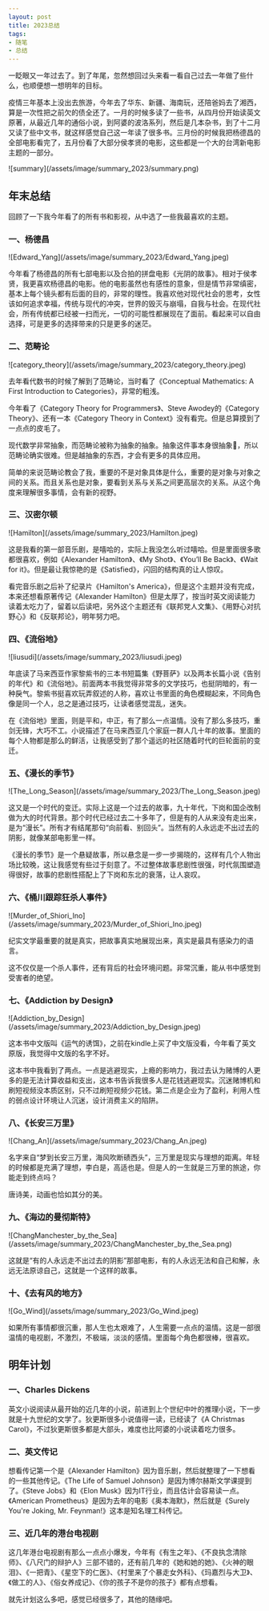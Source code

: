 ```yaml
---
layout: post
title: 2023总结
tags:
- 随笔
- 总结
---
```


<style>
article img {
    width: 400px;
    height: auto;
    float: left;
}
</style>


一眨眼又一年过去了。到了年尾，忽然想回过头来看一看自己过去一年做了些什么，也顺便想一想明年的目标。

疫情三年基本上没出去旅游，今年去了华东、新疆、海南玩，还陪爸妈去了湘西，算是一次性把之前欠的债全还了。一月的时候多读了一些书，从四月份开始读英文原著，从最近几年的通俗小说，到阿婆的波洛系列，然后是几本杂书，到了十二月又读了些中文书，就这样感觉自己这一年读了很多书。三月份的时候我把杨德昌的全部电影看完了，五月份看了大部分侯孝贤的电影，这些都是一个大的台湾新电影主题的一部分。

<div style="clear:both" />
![summary](/assets/image/summary_2023/summary.png)
<div style="clear:both" />



## 年末总结

回顾了一下我今年看了的所有书和影视，从中选了一些我最喜欢的主题。



### 一、杨德昌

<div style="clear:both" />
![Edward_Yang](/assets/image/summary_2023/Edward_Yang.jpeg)
<div style="clear:both" />


今年看了杨德昌的所有七部电影以及合拍的拼盘电影《光阴的故事》。相对于侯孝贤，我更喜欢杨德昌的电影。他的电影虽然也有感性的意象，但是情节非常缜密，基本上每个镜头都有后面的目的，非常的理性。我喜欢他对现代社会的思考，女性该如何追求幸福，传统与现代的冲突，世界的毁灭与崩塌，自我与社会。在现代社会，所有传统都已经被一扫而光，一切的可能性都展现在了面前。看起来可以自由选择，可是更多的选择带来的只是更多的迷茫。


### 二、范畴论

<div style="clear:both" />
![category_theory](/assets/image/summary_2023/category_theory.jpeg)
<div style="clear:both" />

去年看代数书的时候了解到了范畴论，当时看了《Conceptual Mathematics: A First Introduction to Categories》，非常的粗浅。

今年看了《Category Theory for Programmers》、Steve Awodey的《Category Theory》、还有一本《Category Theory in Context》没有看完。但是总算摸到了一点点的皮毛了。

现代数学非常抽象，而范畴论被称为抽象的抽象。抽象这件事本身很抽象🐶，所以范畴论确实很难。但是越抽象的东西，才会有更多的具体应用。

简单的来说范畴论教会了我，重要的不是对象具体是什么，重要的是对象与对象之间的关系。而且关系也是对象，要看到关系与关系之间更高层次的关系。从这个角度来理解很多事情，会有新的视野。



### 三、汉密尔顿

<div style="clear:both" />
![Hamilton](/assets/image/summary_2023/Hamilton.jpeg)
<div style="clear:both" />


这是我看的第一部音乐剧，是嘻哈的，实际上我没怎么听过嘻哈。但是里面很多歌都很喜欢，例如《Alexander Hamilton》、《My Shot》、《You’ll Be Back》、《Wait for it》。但是最让我惊艳的是《Satisfied》，闪回的结构真的让人惊叹。

看完音乐剧之后补了纪录片《Hamilton's America‎》，但是这个主题并没有完成，本来还想看原著传记《Alexander Hamilton》但是太厚了，按当时英文阅读能力读着太吃力了，留着以后读吧，另外这个主题还有《联邦党人文集》、《用野心对抗野心》和《反联邦论》，明年努力吧。



### 四、《流俗地》
<div style="clear:both" />
![liusudi](/assets/image/summary_2023/liusudi.jpeg)
<div style="clear:both" />


年底读了马来西亚作家黎紫书的三本书短篇集《野菩萨》以及两本长篇小说《告别的年代》和《流俗地》。前面两本书我觉得非常多的文学技巧，也挺阴暗的，有一种戾气。黎紫书挺喜欢玩弄叙述的人称，喜欢让书里面的角色模糊起来，不同角色像是同一个人，总之是通过技巧，让读者感觉混乱，迷失。

在《流俗地》里面，则是平和，中正，有了那么一点温情。没有了那么多技巧，重剑无锋，大巧不工。小说描述了在马来西亚几个家庭一群人几十年的故事。里面的每个人物都是那么的鲜活，让我感受到了那个遥远的社区随着时代的巨轮面前的变迁。



### 五、《漫长的季节》
<div style="clear:both" />
![The_Long_Season](/assets/image/summary_2023/The_Long_Season.jpeg)
<div style="clear:both" />


这又是一个时代的变迁。实际上这是一个过去的故事，九十年代，下岗和国企改制做为大的时代背景。那个时代已经过去二十多年了，但是有的人从来没有走出来，是为“漫长”。所有才有结尾那句“向前看、别回头”。当然有的人永远走不出过去的阴影，就像某部电影里一样。

《漫长的季节》是一个悬疑故事，所以悬念是一步一步揭晓的，这样有几个人物出场比较晚，这让我感觉有些过于刻意了。不过整体故事悲剧性很强，时代氛围塑造得很好，故事的悲剧性搭配上了下岗和东北的衰落，让人哀叹。



### 六、《桶川跟踪狂杀人事件》
<div style="clear:both" />
![Murder_of_Shiori_Ino](/assets/image/summary_2023/Murder_of_Shiori_Ino.jpeg)
<div style="clear:both" />


纪实文学最重要的就是真实，把故事真实地展现出来，真实是最具有感染力的语言。

这不仅仅是一个杀人事件，还有背后的社会环境问题。非常沉重，能从书中感觉到受害者的绝望。



### 七、《Addiction by Design》
<div style="clear:both" />
![Addiction_by_Design](/assets/image/summary_2023/Addiction_by_Design.jpeg)
<div style="clear:both" />

这本书中文版叫《运气的诱饵》，之前在kindle上买了中文版没看，今年看了英文原版，我觉得中文版的名字不好。

这本书中我看到了两点。一点是逃避现实，上瘾的影响力，我过去认为赌博的人更多的是无法计算收益和支出，这本书告诉我很多人是花钱逃避现实。沉迷赌博机和刷短视频没本质区别，只不过刷短视频少花钱。第二点是企业为了盈利，利用人性的弱点设计环境让人沉迷，设计消费主义的陷阱。



### 八、《长安三万里》
<div style="clear:both" />
![Chang_An](/assets/image/summary_2023/Chang_An.jpeg)
<div style="clear:both" />

名字来自“梦到长安三万里，海风吹断碛西头”，三万里是现实与理想的距离。年轻的时候都是充满了理想，李白是，高适也是。但是人的一生就是三万里的旅途，你能走到终点吗？

唐诗美，动画也恰如其分的美。



### 九、《海边的曼彻斯特》
<div style="clear:both" />
![ChangManchester_by_the_Sea](/assets/image/summary_2023/ChangManchester_by_the_Sea.png)
<div style="clear:both" />

这就是“有的人永远走不出过去的阴影”那部电影，有的人永远无法和自己和解，永远无法原谅自己，这就是一个这样的故事。



### 十、《去有风的地方》
<div style="clear:both" />
![Go_Wind](/assets/image/summary_2023/Go_Wind.jpeg)
<div style="clear:both" />


如果所有事情都很沉重，那人生也太艰难了，人生需要一点点的温情。这是一部很温情的电视剧，不激烈，不极端，淡淡的感情。里面每个角色都很棒，很喜欢。



## 明年计划



### 一、Charles Dickens

英文小说阅读从最开始的近几年的小说，前进到上个世纪中叶的推理小说，下一步就是十九世纪的文学了。狄更斯很多小说值得一读，已经读了《A Christmas Carol》，不过狄更斯很多都是大部头，难度也比阿婆的小说读着吃力很多。



### 二、英文传记

想看传记第一个是《Alexander Hamilton》因为音乐剧，然后就整理了一下想看的一些其他传记。《The Life of Samuel Johnson》是因为博尔赫斯文学课提到了。《Steve Jobs》和《Elon Musk》因为IT行业，而且估计会容易读一点。《American Prometheus》是因为去年的电影《奥本海默》，然后就是《Surely You're Joking, Mr. Feynman!》这本是知名理工科传记。



### 三、近几年的港台电视剧

这几年港台电视剧有那么一点点小爆发，今年有《有生之年》、《不良执念清除师》、《八尺门的辩护人》三部不错的，还有前几年的《她和她的她》、《火神的眼泪》、《一把青》、《星空下的仁医》、《村里来了个暴走女外科》、《玛嘉烈与大卫》、《做工的人》、《俗女养成记》、《你的孩子不是你的孩子》都有点想看。



就先计划这么多吧，感觉已经很多了，其他的随缘吧。
